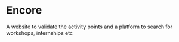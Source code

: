 # Encore

A website to validate the activity points and a platform to search for workshops, internships etc
